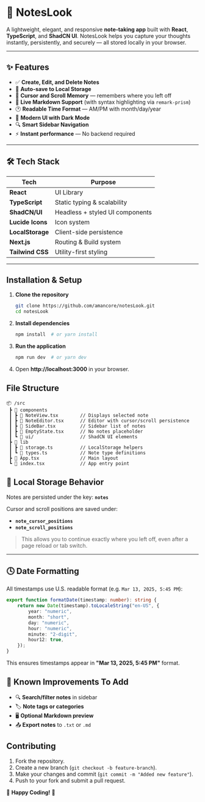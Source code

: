 # 📝 NotesLook

A lightweight, elegant, and responsive **note-taking app** built with **React**, **TypeScript**, and **ShadCN UI**. NotesLook helps you capture your thoughts instantly, persistently, and securely — all stored locally in your browser.

---

## ✨ Features

- ✅ **Create, Edit, and Delete Notes**
- 💾 **Auto-save to Local Storage**
- 🧠 **Cursor and Scroll Memory** — remembers where you left off
- 📜 **Live Markdown Support** (with syntax highlighting via `remark-prism`)
- 🕐 **Readable Time Format** — AM/PM with month/day/year
- 🎨 **Modern UI with Dark Mode**
- 🔍 **Smart Sidebar Navigation**
- ⚡️ **Instant performance** — No backend required

---

## 🛠 Tech Stack

| Tech             | Purpose                          |
|------------------|----------------------------------|
| **React**        | UI Library                       |
| **TypeScript**   | Static typing & scalability      |
| **ShadCN/UI**    | Headless + styled UI components  |
| **Lucide Icons** | Icon system                      |
| **LocalStorage** | Client-side persistence          |
| **Next.js**      | Routing & Build system           |
| **Tailwind CSS** | Utility-first styling            |

---


## Installation & Setup

1. **Clone the repository**
   ```sh
   git clone https://github.com/amancore/notesLook.git
   cd notesLook
   ```

2. **Install dependencies**
   ```sh
   npm install  # or yarn install
   ```

3. **Run the application**
   ```sh
   npm run dev  # or yarn dev
   ```

4. Open **http://localhost:3000** in your browser.

## File Structure

```
📦 /src
 ┣ 📂 components
 ┃ ┣ 📜 NoteView.tsx        // Displays selected note
 ┃ ┣ 📜 NoteEditor.tsx      // Editor with cursor/scroll persistence
 ┃ ┣ 📜 SideBar.tsx         // Sidebar list of notes
 ┃ ┣ 📜 EmptyState.tsx      // No notes placeholder
 ┃ ┗ 📜 ui/                 // ShadCN UI elements
 ┣ 📂 lib
 ┃ ┣ 📜 storage.ts          // LocalStorage helpers
 ┃ ┗ 📜 types.ts            // Note type definitions
 ┣ 📜 App.tsx               // Main layout
 ┗ 📜 index.tsx             // App entry point
```

## 💾 Local Storage Behavior

Notes are persisted under the key: **`notes`**

Cursor and scroll positions are saved under:

- **`note_cursor_positions`**
- **`note_scroll_positions`**

> This allows you to continue exactly where you left off, even after a page reload or tab switch.

---

## 🕓 Date Formatting

All timestamps use U.S. readable format (e.g. `Mar 13, 2025, 5:45 PM`):

```ts
export function formatDate(timestamp: number): string {
	return new Date(timestamp).toLocaleString("en-US", {
		year: "numeric",
		month: "short",
		day: "numeric",
		hour: "numeric",
		minute: "2-digit",
		hour12: true,
	});
}
```
This ensures timestamps appear in **"Mar 13, 2025, 5:45 PM"** format.

## 📌 Known Improvements To Add

- 🔍 **Search/filter notes** in sidebar  
- 🏷️ **Note tags or categories**  
- 🖥️ **Optional Markdown preview**  
- 📤 **Export notes** to `.txt` or `.md`


## Contributing

1. Fork the repository.
2. Create a new branch (`git checkout -b feature-branch`).
3. Make your changes and commit (`git commit -m "Added new feature"`).
4. Push to your fork and submit a pull request.

🚀 **Happy Coding!** 🎉

